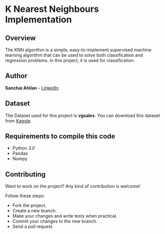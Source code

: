 # K Nearest Neighbours Implementation


## Overview
The KNN algorithm is a simple, easy-to-implement supervised machine learning algorithm that can be used to solve both classification and regression problems. In this project, it is used for classification.


## Author
**Sanchai Ahilan** - [LinkedIn](https://www.linkedin.com/in/sanchai-ahilan-j-k-812953222/)


## Dataset
The Dataset used for this project is **vgsales**.
You can download this dataset from [Kaggle](https://www.kaggle.com/kedokedokedo/vgsales).


## Requirements to compile this code
* Python *3.0*
* Pandas
* Numpy


## Contributing
Want to work on the project? Any kind of contribution is welcome!

Follow these steps:
* Fork the project.
* Create a new branch.
* Make your changes and write tests when practical.
* Commit your changes to the new branch.
* Send a pull request.
